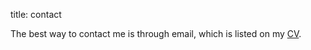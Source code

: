 title: contact

The best way to contact me is through email, which is listed on my
[CV]({static}/files/coutinho_cv.pdf).
